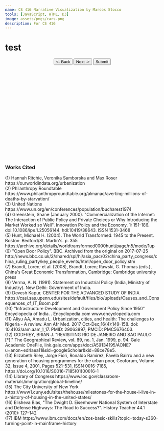 ```yaml
---
name: CS 416 Narrative Visualization by Marcos Stocco
tools: [JavaScript, HTML, D3]
image: assets/pngs/cars.png
description: For CS 416
---
```


<h1 id="title">test</h1>

<script>
    const annotation_details = {
        1:["2007: The % of the urban and rural world population equalized (1)","Urban population (% of total population)",2007],
        2:["1961: The Green Revolution was extended to Asia and Africa. (2)", "Urban population (% of total population)",1961],
        3:["1974: The first World Population Conference was held. (3)","Urban population (% of total population)",1974],
        4:["1995: The commercial Internet Service Provider market took off. (4)","Urban population (% of total population)",1995],
        5:["1975: Decollectivized agriculture and privatized farms. (5)","China",1975],
        6:["1978: The Open Door Policy permitted foreign businesses to set. (6)","China",1978],
        7:["1984: Shifted many of their economic systems which led to decentralizing state control. (7)","China",1984],
        8:["2001: Joined the World Trade Organization. (7)","China",2001],
        9:["1991: Was economically liberated due to massive policy changes. (8)","India","1991"],
        10:["1990s: Experienced a massive tech industry boom. (9)","India",1990],
        11:["1980s: Made numerous infrastructure campaigns and policies. (10)","India",1980],
        12:["1960: Gained independence. (11)","Nigeria",1960],
        13:["1970s: Had expansion in banking, construction, and tourism sectors. (11)","Nigeria",1970],
        14:["1976: Created new states. (11)","Nigeria",1976],
        15:["1950-1960s: Major cities had extensive urbanization projects. (12)","Brazil",1960],
        16:["1994: Pushed to upgrade the infrastructure and living conditions. (13)","Brazil",1994],
        17:["1964: Passed the Civil Rights Act. (14)", "United States",1964],
        18:["1986: The Immigration Reform and Control Act legalizes illegals living illegally since 1982. (14)","United States",1986],
        19:["1968: Passed the Fair Housing Act (15)","United States",1968],
        20:["2008: Heavily invests in recovering from the Housing Crisis. (15)","United States",2008],
        21:["1956: The Interstate Highway System began construction. (16)","United States",1960],
        22:["1960s: Mainframe computers became widespread. (17)","United States",1960],
        23:["The wealthy live in urban environments much more than the rest.", "High income", 1975],
        24:["Now, the rest of world is quickly catching up.", "Low income", 2008],
        25:["Use the multi-value menu to explore the dataset!", "World",1991]
    };
    var countries1 = ["China","India","Brazil"];
    var countries2 = ["Nigeria", "United States"];
    var incomes = ["High income", "Upper middle income", "Middle income", "Lower middle income", "Low income"];
    var urban_vs_rural = ["World"];
    var final_scene = ["World"];
    var urbanvsrural_field = ["Urban population (% of total population)", "Rural population (% of total population)"];
    var standard_field = ["Urban population (% of total population)"];
    var dropdown_input = [];
    const input_dictionary={ 
        0:urban_vs_rural, 
        1:countries1, 
        2:countries2,
        3:incomes,
        4:final_scene,
        5:null
    };
    const field_dictionary={ 
        0:urbanvsrural_field,
        1:standard_field,
        2:standard_field,
        3:standard_field,
        4:standard_field,
        5:null
     };
    var current_stage = 0;
    var memory_stage = 0;
    var drawing = false
    function stageNext() {
        if (drawing) return;
        drawing = true;
        if (current_stage == 5) current_stage = 0;
        else current_stage = (current_stage + 1)%5;
        console.log(current_stage);
        if (current_stage == 4) document.getElementById("selectNames").style.display = "inline";
        else document.getElementById("selectNames").style.display = "none";
        promtDrawCycle()
    };
    function stageBack() {
        if (drawing) return;
        drawing = true;
        if (current_stage - 1 < 0) current_stage = 0;
        else current_stage = (current_stage - 1)%5 ;
        console.log(current_stage);
        if (current_stage == 4) document.getElementById("selectNames").style.display = "inline";
        else document.getElementById("selectNames").style.display = "none";
        promtDrawCycle()
    };
    function explore() {
        if (drawing) return;
        var multi_selecton = document.getElementById("selectNames");
        var user_selection = Array.from(multi_selecton.querySelectorAll("option:checked"),e=>e.value);
        if (user_selection.length == 0 || user_selection[0] == "") return;
        drawing = true;
        input_dictionary[5] = user_selection;
        if (current_stage != 5) {
            memory_stage = current_stage;
            field_dictionary[5] = field_dictionary[current_stage];
            current_stage = 5;
        }
        promtDrawCycle();
    };
    function promtDrawCycle() {
        dePopulateOptions();
        populateOptions();
        parseData();
    }
    const margin = 200, width = 1500, height = 1000, margin_tweak = 0.3;
    var unique_countries_array = [];
</script>

<body>
<script src='https://d3js.org/d3.v5.min.js'> </script>
<script src="https://cdnjs.cloudflare.com/ajax/libs/d3-annotation/2.5.1/d3-annotation.min.js" integrity="sha512-iBAeBWWWFb8HqSBcrqcz98iIpuVH1la39dEYHtyQ/pGpeCQTQVvLJOWAuhv2Q7JSHp9k7hWA7sGxU3hHJe+tFg==" crossorigin="anonymous" referrerpolicy="no-referrer"></script>

<body onload='init()'>
    <script>
        async function init() {
            drawing = true
            d3_csv_data = await d3.csv("https://raw.githubusercontent.com/Socram-Occots/Socram-Occots.github.io/main/python_notebooks/CS416/worlddata_massaged.csv");
            for (var i in d3_csv_data) { 
                unique_countries_array.push(d3_csv_data[i]["Country Name"]); 
            };
            unique_countries_array = [... new Set(unique_countries_array)];
            promtDrawCycle();
        };
    </script>
</body>

<script>
    function makingAnnotations(anniearray, xaxis, yaxis, grouped) {
        var annotation_result = [];
        // disgusting code that I would make a function for but NO I want to finish this project
        // I shouldn't hurt performance in this senario anyways
        var count = 0;
        for (var i = 0; i < anniearray.length; i++) {
            var annie_i = anniearray[i];
            var annie_info = annotation_details[annie_i];
            var xpos = xaxis(annie_info[2]);
            var value_for_ypos = null;
            for (var a = 0; a < grouped.length; a++) {
                var inner_key = grouped[a];
                if (inner_key["key"] == annie_info[1]) {
                    var inner_values = inner_key["values"];
                    for (var b = 0; b < inner_values.length; b++) {
                        var inner_inner_values = inner_values[b];
                        if (inner_inner_values["year"] == annie_info[2]) {
                            value_for_ypos = inner_inner_values["value"];
                            break;
                        } 
                    } break;
                }
            }
            var ypos = yaxis(value_for_ypos);
            var dy_variation = -100;
            var dx_variation = -100;
            if (count%2 != 0) {dy_variation *= -1;}
            count++;
            // custon annotation edits... PLZ end my suffering :,(
            if (annie_info[2] < 1965) { dx_variation = 100 }
            if (annie_info[1] == "Brazil" && annie_info[2] == 1960) { dy_variation = -300;  dx_variation *= 3 }
            if (annie_info[1] == "India" && annie_info[2] == 1991) { dy_variation = -250;  dx_variation *= 0 }
            if (annie_info[1] == "China" && annie_info[2] == 1984) { dy_variation = -200;  dx_variation *= 0.7 }
            if (annie_info[1] == "China" && annie_info[2] == 2001) { dy_variation = 125; dx_variation *= -1 } 
            if (annie_info[1] == "United States" && annie_info[2] == 1986) { dy_variation = 100; dx_variation *= -1 }
            if (annie_info[1] == "United States" && annie_info[2] == 1960 && annie_i == 21) { dy_variation = -100; dx_variation *= 1 }
            if (annie_info[1] == "United States" && annie_info[2] == 1960 && annie_i == 22) { dy_variation = 35; dx_variation *= 1 }
            if (annie_info[1] == "United States" && annie_info[2] == 1968) { dy_variation = -125; dx_variation *= -2 }           
            annotation_result.push(
                {note: {
                    label: annie_info[0], title: annie_info[1], align: "middle", wrap: 550},
                    x: xpos + margin, y: ypos + margin*margin_tweak, dy: dy_variation, dx: dx_variation
                    }
            );
        }
        return annotation_result;
        };
    function deployAnnotations(x, y, grouped) {
        var tests_array = [0,1,2,3,4];
        var results_array = [[1,2,3,4],[5,6,7,8,9,10,11,15,16],[12,13,14,17,18,19,20,21,22],[23,24],[25]];
        var anniearray = null;
        for (var i = 0; i < tests_array.length; i++) {
            if (tests_array[i] == current_stage) {
                anniearray = results_array[i];
                break;}}
        return makingAnnotations(anniearray, x, y, grouped)
        };
</script>


<body>
    <style>
        .container {
            max-width: fit-content;
            margin-left: auto;
            margin-right: auto;
        }
        #selectNames {
            display: none;
        }
    </style>
    <div class="container">
        <button onclick='stageBack()'> <- Back </button> 
        <button onclick='stageNext()'> Next -> </button> 
        <select id="selectNames" size="5" multiple> <option disabled selected value> -- select an option(s) -- </option> </select>
        <button onclick='explore()'> Submit </button>
    </div>
    <div class="container">
        <svg id="dataviz"></svg>
        <svg id="legend"></svg>
    </div>
    <script>
    function populateOptions() {
        var selectPOP = document.getElementById("selectNames");
        var option_array = null;
        var temp_index = current_stage
        if (current_stage == 5) { 
            option_array = unique_countries_array;
            temp_index = memory_stage;
        }
        else if (current_stage == 4) { option_array = unique_countries_array; } 
        else { option_array = input_dictionary[temp_index]; }
        for(var i = 0; i < option_array.length; i++) {
            var opt = option_array[i];
            var el = document.createElement("option");
            el.textContent = opt;
            el.value = opt;
            selectPOP.appendChild(el);
        }
    }
    function dePopulateOptions() {
        var select = document.getElementById("selectNames");
        for (var i = select.length - 1; i >= 1; i--) {
            select.removeChild(select.children[i]);
        }
    }
    </script>
</body>

<body>
    <script>
    function field_based_on_stage() {if ([0].includes(current_stage)) {return input_dictionary[current_stage]
        } else {return field_dictionary[current_stage];}};
    function which_input(d) {if ([0].includes(current_stage)) {return d["Indicator Name"];} else {return d["Country Name"]}};
    function parseData() {
        var specific_data = d3_csv_data.filter(function(d) {if ((input_dictionary[current_stage].includes(d["Country Name"])) && field_dictionary[current_stage].includes(d["Indicator Name"])) {
            return d;
        }});
        console.log(specific_data);
        var years_yvalue = specific_data.map(function(d){
            return {
                name: which_input(d),
                year: parseInt(d.variable, 10),
                value: d.value*1.0
            };
        });
        years = years_yvalue.map(function(d){
            return {
                year: d.year
            };
        });
        yvaluesarray = years_yvalue.map(function(d){
            return d.value;
        });
        var grouped = d3.nest()
            .key(function(d) { return d.name; })
            .entries(years_yvalue);
        console.log(years_yvalue);
        console.log(grouped);
        // console.log(years);
        var xmax = d3.max(years);
        // console.log(yvaluesarray);
        var ymax = d3.max(yvaluesarray);
        // console.log(ymax);
        d3.select("#dataviz").selectAll("*").remove();
        d3.select("#legend").selectAll("*").remove();
        drawGraph(xmax, ymax, grouped);
        };
        function drawGraph(xmax, ymax, grouped) {
            var x = d3.scaleLinear()
                .domain([1960,2023])
                .range([0, width]);
            var y = d3.scaleLinear();
            y.domain([0, 100]).range([height, 0]);
            // if ([1,2].includes(current_stage)) {y.domain([0, ymax]).range([height, 0]);}
            // else {y.domain([0, 100]).range([height, 0]);}
            var svg = d3.select("#dataviz")
                .attr("width", width + 2 * margin)
                .attr("height", height + 0.8 * margin)
                .append("g")
                .attr("transform", "translate(" + margin + "," + margin*margin_tweak + ")");
            var res = grouped.reduce((acc, currElement, index) => {
                acc[currElement.key] = index;
                return acc;
            }, {});
            console.log(res);
            var object_keys = Object.keys(res);
            var object_keys_length = Object.keys(res).length;
            var color = d3.scaleSequential(d3.interpolateSpectral)
                .domain([0, object_keys_length - 1]);
            svg.selectAll("g")
                .data(grouped)
                .enter()
                .append("path")
                    .attr("fill", "none")
                    .attr("stroke", function(d){ return color(res[d.key]); })
                    .attr("stroke-width", 2)
                    .attr("d", function(d){
                    return d3.line()
                        .x(function(d) { return x(d.year); })
                        .y(function(d) { return y(d.value); })
                        .defined(function(d) { return d.value != 0; })
                        (d.values)     
                    });
            var xAxis = d3.axisBottom(x)
                .tickFormat(d3.format('d'))
                .ticks(63);
            var yAxis = d3.axisLeft(y)
                .tickFormat(d3.format("~s"))
                .ticks(20);
            svg.append("g")
                .attr("transform", "translate(0," + height + ")")
                .call(xAxis)
                .selectAll("text")  
                .style("text-anchor", "end")
                .attr("dx", "-.8em")
                .attr("dy", ".15em")
                .attr("transform", "rotate(-35)");
            svg.append("g")
                .call(yAxis);
            svg.append("text")
                .attr("class", "x label")
                .attr("text-anchor", "end")
                .attr("x", width/2)
                .attr("y", height + 50)
                .text("years (1960 - 2023)")
                .style('fill', 'white');
            svg.append("text")
                .attr("class", "y label")
                .attr("text-anchor", "end")
                .attr("x",-height/3)
                .attr("y", -55)
                .attr("dy", ".75em")
                .attr("transform", "rotate(-90)")
                .text(field_based_on_stage())
                .style('fill', 'white');
            // plotting legend
            const legend_start_pos_y = 0;
            const legend_start_pos_x = 0;
            svg_legend = d3.select("#legend")
                .attr("width", 600)
                .attr("height", object_keys_length*25 + 20)
                .append("g")
                .attr("transform", "translate(" + 200 + "," + 20 + ")");
            svg_legend.selectAll("mydots")
                .data(object_keys)
                .enter()
                .append("circle")
                    .attr("cx", legend_start_pos_x)
                    .attr("cy", function(d,i){ return legend_start_pos_y + i*25})
                    .attr("r", 7)
                    .style("fill", function(d){ return color(res[d])});
            svg_legend.selectAll("mylabels")
                .data(object_keys)
                .enter()
                .append("text")
                .attr("x", legend_start_pos_x + 20)
                .attr("y", function(d,i){ return legend_start_pos_y + i*25})
                .style("fill", function(d){ return color( res[d]) })
                .text(function(d){ return d })
                .attr("text-anchor", "left")
                .style("alignment-baseline", "middle");
            // Add annotation to the chart
            if (current_stage != 5) {
                var annotations = deployAnnotations(x, y, grouped);
                var makeAnnotations = d3.annotation()
                    .editMode(true)
                    .annotations(annotations);
                d3.select("svg")
                    .append("g")
                    .call(makeAnnotations)
            }
            drawing = false;
            };
    </script>
</body>

</body>
<body>
    <h3 id="citations">Works Cited</h3>
    <p>
    (1) Hannah Ritchie, Veronika Samborska and Max Roser https://ourworldindata.org/urbanization
    <br>
    (2) Philanthropy Roundtable https://www.philanthropyroundtable.org/almanac/averting-millions-of-deaths-by-starvation/
    <br>
    (3) United Nations https://www.un.org/en/conferences/population/bucharest1974
    <br>
    (4) Greenstein, Shane (January 2000). "Commercialization of the Internet: The Interaction of Public Policy and Private Choices or Why Introducing the Market Worked so Well". Innovation Policy and the Economy. 1: 151–186. doi:10.1086/ipe.1.25056144. hdl:10419/38643. ISSN 1531-3468
    <br>
    (5) Hunt, Michael H. (2004). The World Transformed: 1945 to the Present. Boston: Bedford/St. Martin's. p. 355 https://archive.org/details/worldtransformed0000hunt/page/n5/mode/1up
    <br>
    (6) "Open Door Policy". BBC. Archived from the original on 2017-07-25 http://news.bbc.co.uk/2/shared/spl/hi/asia_pac/02/china_party_congress/china_ruling_party/key_people_events/html/open_door_policy.stm
    <br>
    (7) Brandt, Loren; et al. (2008), Brandt, Loren; Rawski, G. Thomas (eds.), China's Great Economic Transformation, Cambridge: Cambridge university press
    <br>
    (8) Verma, A. N. (1991). Statement on Industrial Policy (India, Ministry of Industry). New Delhi: Government of India.
    <br>
    (9) Devesh Kapur, CENTER FOR THE ADVANCED STUDY OF INDIA https://casi.sas.upenn.edu/sites/default/files/bio/uploads/Causes_and_Consequences_of_IT_Boom.pdf
    <br>
    (10) "Infrastructure Development and Government Policy Since 1950" Encyclopedia of India. . Encyclopedia.com www.encyclopedia.com
    <br>
    (11) Aliyu AA, Amadu L. Urbanization, cities, and health: The challenges to Nigeria - A review. Ann Afr Med. 2017 Oct-Dec;16(4):149-158. doi: 10.4103/aam.aam_1_17. PMID: 29063897; PMCID: PMC5676403.
    <br>
    (12) GODFREY, BRIAN J. "REVISITING RIO DE JANEIRO AND SAO PAULO [*]." The Geographical Review, vol. 89, no. 1, Jan. 1999, p. 94. Gale Academic OneFile, link.gale.com/apps/doc/A59134195/AONE?u=anon~ed4aea11&sid=googleScholar&xid=88ce78e5.
    <br>
    (13) Elizabeth Riley, Jorge Fiori, Ronaldo Ramirez, Favela Bairro and a new generation of housing programmes for the urban poor, Geoforum, Volume 32, Issue 4, 2001, Pages 521-531, ISSN 0016-7185, https://doi.org/10.1016/S0016-7185(01)00016-1
    <br>
    (14) Library of Congress https://www.loc.gov/classroom-materials/immigration/global-timeline/
    <br>
    (15) The City University of New York https://www1.cuny.edu/sites/thehouse/milestones-for-the-house-i-live-in-a-history-of-housing-in-the-united-states/
    <br>
    (16) Elisheva Blas, "The Dwight D. Eisenhower National System of Interstate and Defense Highways: The Road to Success?". History Teacher 44.1 (2010): 127–142
    <br>
    (17) IBM https://www.ibm.com/docs/en/zos-basic-skills?topic=today-s360-turning-point-in-mainframe-history
    </P>
</body>
